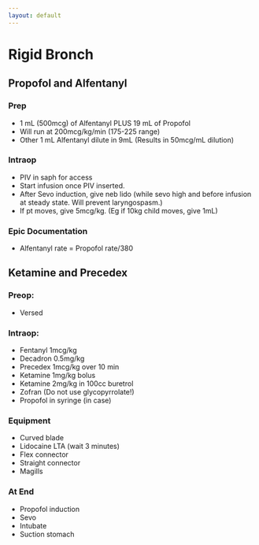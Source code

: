 ```yaml
---
layout: default
---
```


# Rigid Bronch

## Propofol and Alfentanyl

### Prep
* 1 mL (500mcg) of Alfentanyl PLUS 19 mL of Propofol
* Will run at 200mcg/kg/min (175-225 range)
* Other 1 mL Alfentanyl dilute in 9mL (Results in 50mcg/mL dilution)

### Intraop
* PIV in saph for access
* Start infusion once PIV inserted.
* After Sevo induction, give neb lido (while sevo high and before infusion at steady state. Will prevent laryngospasm.)
* If pt moves, give 5mcg/kg. (Eg if 10kg child moves, give 1mL)

### Epic Documentation
* Alfentanyl rate = Propofol rate/380

## Ketamine and Precedex

### Preop: 
* Versed

### Intraop:
* Fentanyl 1mcg/kg
* Decadron 0.5mg/kg
* Precedex 1mcg/kg over 10 min
* Ketamine 1mg/kg bolus
* Ketamine 2mg/kg in 100cc buretrol
* Zofran (Do not use glycopyrrolate!)
* Propofol in syringe (in case)

### Equipment
* Curved blade
* Lidocaine LTA (wait 3 minutes)
* Flex connector
* Straight connector
* Magills

### At End
* Propofol induction
* Sevo
* Intubate
* Suction stomach
